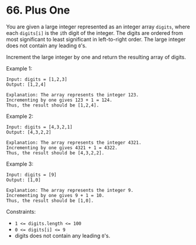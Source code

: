 # 66. Plus One

You are given a large integer represented as an integer array `digits`, where each `digits[i]` is the `i`th digit of the integer. The digits are ordered from most significant to least significant in left-to-right order. The large integer does not contain any leading `0`'s.

Increment the large integer by one and return the resulting array of digits.

Example 1:

    Input: digits = [1,2,3]
    Output: [1,2,4]

    Explanation: The array represents the integer 123.
    Incrementing by one gives 123 + 1 = 124.
    Thus, the result should be [1,2,4].

Example 2:

    Input: digits = [4,3,2,1]
    Output: [4,3,2,2]

    Explanation: The array represents the integer 4321.
    Incrementing by one gives 4321 + 1 = 4322.
    Thus, the result should be [4,3,2,2].

Example 3:

    Input: digits = [9]
    Output: [1,0]

    Explanation: The array represents the integer 9.
    Incrementing by one gives 9 + 1 = 10.
    Thus, the result should be [1,0].

Constraints:

- `1 <= digits.length <= 100`
- `0 <= digits[i] <= 9`
- digits does not contain any leading `0`'s.